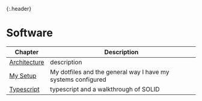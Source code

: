 {:.header}
# Software

| Chapter | Description |
|---|---|
| [Architecture](./architecture/) | description |
| [My Setup](./setup.md) | My dotfiles and the general way I have my systems configured |
| [Typescript]()| typescript and a walkthrough of SOLID |
